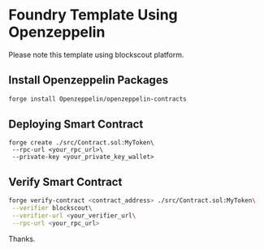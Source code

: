 # Foundry Template Using Openzeppelin
Please note this template using blockscout platform.

## Install Openzeppelin Packages
```bash
forge install Openzeppelin/openzeppelin-contracts
```

## Deploying Smart Contract
```
forge create ./src/Contract.sol:MyToken\
 --rpc-url <your_rpc_url>\
 --private-key <your_private_key_wallet>
```

## Verify Smart Contract
```bash
forge verify-contract <contract_address> ./src/Contract.sol:MyToken\
 --verifier blockscout\
 --verifier-url <your_verifier_url\
 --rpc-url <your_rpc_url>
```

Thanks.
